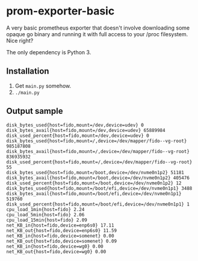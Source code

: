 
# prom-exporter-basic

A very basic prometheus exporter that doesn't involve downloading some opaque go binary
and running it with full access to your /proc filesystem. Nice right?

The only dependency is Python 3.


## Installation

1. Get `main.py` somehow.
1. `./main.py`

## Output sample

```
disk_bytes_used{host=fido,mount=/dev,device=udev} 0
disk_bytes_avail{host=fido,mount=/dev,device=udev} 65889984
disk_used_percent{host=fido,mount=/dev,device=udev} 0
disk_bytes_used{host=fido,mount=/,device=/dev/mapper/fido--vg-root} 985187808
disk_bytes_avail{host=fido,mount=/,device=/dev/mapper/fido--vg-root} 836935932
disk_used_percent{host=fido,mount=/,device=/dev/mapper/fido--vg-root} 55
disk_bytes_used{host=fido,mount=/boot,device=/dev/nvme0n1p2} 51181
disk_bytes_avail{host=fido,mount=/boot,device=/dev/nvme0n1p2} 405476
disk_used_percent{host=fido,mount=/boot,device=/dev/nvme0n1p2} 12
disk_bytes_used{host=fido,mount=/boot/efi,device=/dev/nvme0n1p1} 3488
disk_bytes_avail{host=fido,mount=/boot/efi,device=/dev/nvme0n1p1} 519760
disk_used_percent{host=fido,mount=/boot/efi,device=/dev/nvme0n1p1} 1
cpu_load_1min{host=fido} 2.24
cpu_load_5min{host=fido} 2.06
cpu_load_15min{host=fido} 2.09
net_KB_in{host=fido,device=enp6s0} 17.11
net_KB_out{host=fido,device=enp6s0} 11.59
net_KB_in{host=fido,device=somenet} 0.00
net_KB_out{host=fido,device=somenet} 0.09
net_KB_in{host=fido,device=wg0} 0.00
net_KB_out{host=fido,device=wg0} 0.00
```
